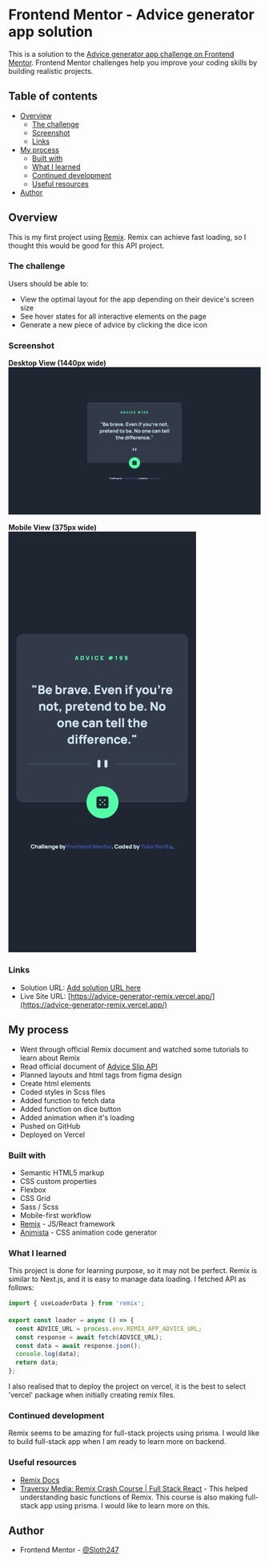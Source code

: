 # Frontend Mentor - Advice generator app solution

This is a solution to the [Advice generator app challenge on Frontend Mentor](https://www.frontendmentor.io/challenges/advice-generator-app-QdUG-13db). Frontend Mentor challenges help you improve your coding skills by building realistic projects.

## Table of contents

- [Overview](#overview)
  - [The challenge](#the-challenge)
  - [Screenshot](#screenshot)
  - [Links](#links)
- [My process](#my-process)
  - [Built with](#built-with)
  - [What I learned](#what-i-learned)
  - [Continued development](#continued-development)
  - [Useful resources](#useful-resources)
- [Author](#author)

## Overview

This is my first project using [Remix](https://remix.run/). Remix can achieve fast loading, so I thought this would be good for this API project.

### The challenge

Users should be able to:

- View the optimal layout for the app depending on their device's screen size
- See hover states for all interactive elements on the page
- Generate a new piece of advice by clicking the dice icon

### Screenshot

**Desktop View (1440px wide)**
![](./public/images/advice-generator-desktop.png)

**Mobile View (375px wide)**
![](./public/images/advice-generator-mobile.png)

### Links

- Solution URL: [Add solution URL here](https://your-solution-url.com)
- Live Site URL: [https://advice-generator-remix.vercel.app/](https://advice-generator-remix.vercel.app/)

## My process

- Went through official Remix document and watched some tutorials to learn about Remix
- Read official document of [Advice Slip API](https://api.adviceslip.com/)
- Planned layouts and html tags from figma design
- Create html elements
- Coded styles in Scss files
- Added function to fetch data
- Added function on dice button
- Added animation when it's loading
- Pushed on GitHub
- Deployed on Vercel

### Built with

- Semantic HTML5 markup
- CSS custom properties
- Flexbox
- CSS Grid
- Sass / Scss
- Mobile-first workflow
- [Remix](https://remix.run/) - JS/React framework
- [Animista](http://animista.net) - CSS animation code generator

### What I learned

This project is done for learning purpose, so it may not be perfect. Remix is similar to Next.js, and it is easy to manage data loading. I fetched API as follows:

```js
import { useLoaderData } from 'remix';

export const loader = async () => {
  const ADVICE_URL = process.env.REMIX_APP_ADVICE_URL;
  const response = await fetch(ADVICE_URL);
  const data = await response.json();
  console.log(data);
  return data;
};
```

I also realised that to deploy the project on vercel, it is the best to select 'vercel' package when initially creating remix files.

### Continued development

Remix seems to be amazing for full-stack projects using prisma. I would like to build full-stack app when I am ready to learn more on backend.

### Useful resources

- [Remix Docs](https://remix.run/docs/en/v1)
- [Traversy Media: Remix Crash Course | Full Stack React](https://www.youtube.com/watch?v=d_BhzHVV4aQ) - This helped understanding basic functions of Remix. This course is also making full-stack app using prisma. I would like to learn more on this.

## Author

- Frontend Mentor - [@Sloth247](https://www.frontendmentor.io/profile/Sloth247)
